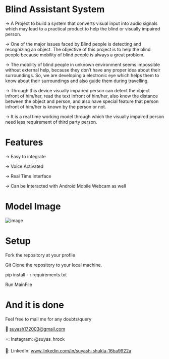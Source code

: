 # Blind Assistant System
-> A Project to build a system that converts visual input into audio signals which may lead to a practical product to help the blind or visually impaired person.

-> One of the major issues faced by Blind people is detecting and recognizing an object. The objective of this project is to help the blind people because mobility of blind people is always a great problem. 

-> The mobility of blind people in unknown environment seems impossible without external help, because they don’t have any proper idea about their surroundings. So, we are developing a electronic eye which helps them to know about their surroundings and also guide them during travelling.

-> Through this device visually imparied person can detect the object infront of him/her, read the text infront of him/her, also know the distance between the object and person, and also have special feature that person infront of him/her is known by the person or not.

-> It is a real time working model through which the visually impaired person need less requirement of third party person.

# Features
-> Easy to integrate

-> Voice Activated

-> Real Time Interface

-> Can be Interacted with Android Mobile Webcam as well

# Model Image

![image](https://user-images.githubusercontent.com/91177689/174749236-316ef88f-9ba6-4476-a290-678322eef925.png)


# Setup
Fork the repository at your profile

Git Clone the repository to your local machine.

pip install - r requirements.txt

Run MainFile

# And it is done
Feel free to mail me for any doubts/query

📧 suyash172003@gmail.com

⭐: Instagram: @suyas_hrock

💙: LinkedIn: www.linkedin.com/in/suyash-shukla-16ba9922a

